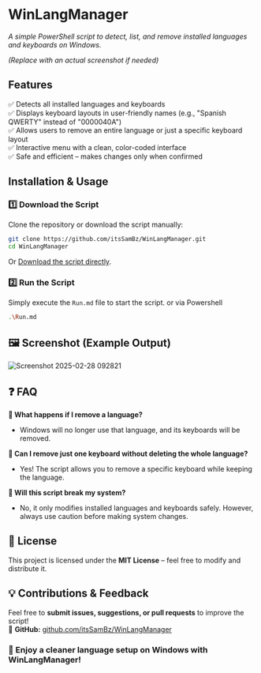 # WinLangManager

*A simple PowerShell script to detect, list, and remove installed languages and keyboards on Windows.*

&#x20;*(Replace with an actual screenshot if needed)*

## Features

✅ Detects all installed languages and keyboards\
✅ Displays keyboard layouts in user-friendly names (e.g., "Spanish QWERTY" instead of "0000040A")\
✅ Allows users to remove an entire language or just a specific keyboard layout\
✅ Interactive menu with a clean, color-coded interface\
✅ Safe and efficient – makes changes only when confirmed

## Installation & Usage

### 1️⃣ Download the Script

Clone the repository or download the script manually:

```bash
git clone https://github.com/itsSamBz/WinLangManager.git
cd WinLangManager
```

Or [Download the script directly](https://github.com/itsSamBz/WinLangManager/archive/refs/heads/main.zip).

### 2️⃣ Run the Script

Simply execute the `Run.md` file to start the script.
or via Powershell

```bash
.\Run.md
```

## 🖼️ Screenshot (Example Output)
![Screenshot 2025-02-28 092821](https://github.com/user-attachments/assets/ea71b3b1-0453-4411-88ff-12af6ad3090e)


## ❓ FAQ

**🔹 What happens if I remove a language?**

- Windows will no longer use that language, and its keyboards will be removed.

**🔹 Can I remove just one keyboard without deleting the whole language?**

- Yes! The script allows you to remove a specific keyboard while keeping the language.

**🔹 Will this script break my system?**

- No, it only modifies installed languages and keyboards safely. However, always use caution before making system changes.

## 📜 License

This project is licensed under the **MIT License** – feel free to modify and distribute it.

## 💡 Contributions & Feedback

Feel free to **submit issues, suggestions, or pull requests** to improve the script!\
🔗 **GitHub:** [github.com/itsSamBz/WinLangManager](https://github.com/itsSamBz/WinLangManager)

### 🚀 Enjoy a cleaner language setup on Windows with WinLangManager!

